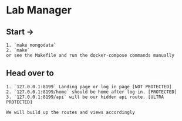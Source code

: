 # Lab Manager

## Start ->
    1. `make mongodata`
    2. `make`
    or see the Makefile and run the docker-compose commands manually

## Head over to
    1. `127.0.0.1:8199` Landing page or log in page [NOT PROTECTED]
    2. `127.0.0.1:8199/home` should be home after log in. [PROTECTED]
    3. `127.0.0.1:8199/api` will be our hidden api route. [ULTRA PROTECTED]

    We will build up the routes and views accordingly
